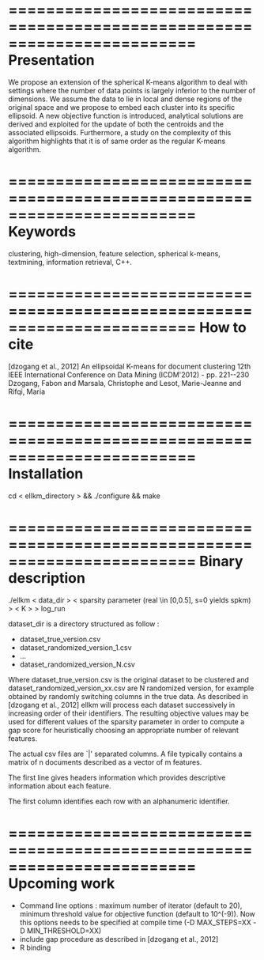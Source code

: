 ========================================================================
Presentation
========================================================================

We propose an extension of the spherical K-means algorithm to deal
with settings where the number of data points is largely inferior to
the number of dimensions. We assume the data to lie in local and dense
regions of the original space and we propose to embed each cluster
into its specific ellipsoid. A new objective function is introduced,
analytical solutions are derived and exploited for the update of both
the centroids and the associated ellipsoids. Furthermore, a study on
the complexity of this algorithm highlights that it is of same order
as the regular K-means algorithm.

========================================================================
Keywords
========================================================================

clustering, high-dimension, feature selection, spherical k-means,
textmining, information retrieval, C++.

========================================================================
How to cite
========================================================================

[dzogang et al., 2012] An ellipsoidal K-means for document clustering
12th IEEE International Conference on Data Mining (ICDM'2012) - pp. 221--230
Dzogang, Fabon and Marsala, Christophe and Lesot, Marie-Jeanne and
Rifqi, Maria

========================================================================
Installation
========================================================================

cd < ellkm_directory > && ./configure && make

========================================================================
Binary description
========================================================================

./ellkm < data_dir > < sparsity parameter (real \\in [0,0.5], s=0 yields spkm) > < K > > log_run

dataset_dir is a directory structured as follow :
   - dataset_true_version.csv
   - dataset_randomized_version_1.csv
   - ...
   - dataset_randomized_version_N.csv

Where dataset_true_version.csv is the original dataset to be clustered
and dataset_randomized_version_xx.csv are N randomized version, for
example obtained by randomly switching columns in the true data. As
described in [dzogang et al., 2012] ellkm will process each dataset
successively in increasing order of their identifiers. The resulting
objective values may be used for different values of the sparsity
parameter in order to compute a gap score for heuristically choosing
an appropriate number of relevant features.

The actual csv files are `|' separated columns. A file typically
contains a matrix of n documents described as a vector of m
features.

The first line gives headers information which provides descriptive
information about each feature.

The first column identifies each row with an alphanumeric identifier.

========================================================================
Upcoming work
========================================================================

 - Command line options : maximum number of iterator (default to 20), minimum
   threshold value for objective function (default to 10^(-9)). Now this options needs to be
   specified at compile time (-D MAX_STEPS=XX -D MIN_THRESHOLD=XX)
 - include gap procedure as described in [dzogang et al., 2012]
 - R binding
